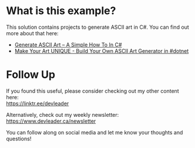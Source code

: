 # What is this example?
This solution contains projects to generate ASCII art in C#. You can find out more about that here:    
- [Generate ASCII Art – A Simple How To In C#](https://www.devleader.ca/2023/08/25/generate-ascii-art-a-simple-how-to-in-c/)
- [Make Your Art UNIQUE - Build Your Own ASCII Art Generator in #dotnet](https://youtu.be/Mk8bwXIZTXg)

# Follow Up
If you found this useful, please consider checking out my other content here:    
https://linktr.ee/devleader

Alternatively, check out my weekly newsletter:    
https://www.devleader.ca/newsletter

You can follow along on social media and let me know your thoughts and questions!
